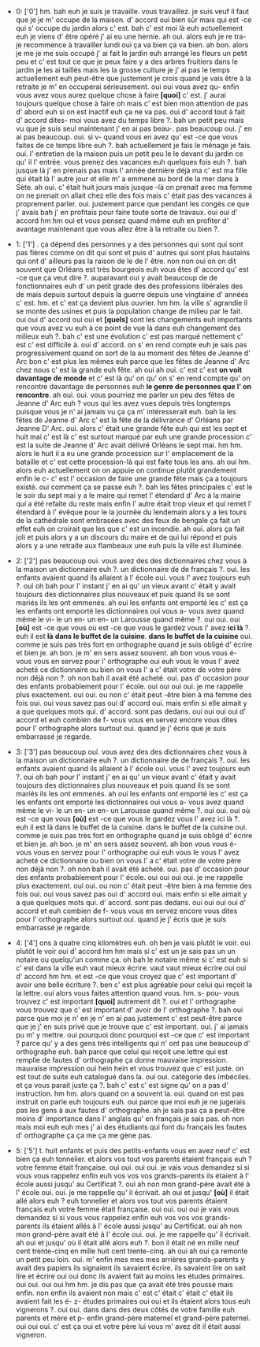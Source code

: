  * 0: ['0']
	hm.
	 bah euh je suis je travaille.
	 vous travaillez.
	 je suis veuf il faut que je je m' occupe de la maison.
	 d' accord oui bien sûr mais qui est -ce qui s' occupe du jardin alors c' est.
	 bah c' est moi là euh actuellement euh je viens d' être opéré j' ai eu une hernie.
	 ah oui.
	 alors euh je re tra- je recommence à travailler lundi oui ça va bien ça va bien.
	 ah bon.
	 alors je me je me suis occupé j' ai fait le jardin euh arrangé les fleurs un petit peu et c' est tout ce que je peux faire y a des arbres fruitiers dans le jardin je les ai taillés mais les la grosse culture je j' ai pas le temps actuellement euh peut-être que justement je crois quand je vais être à la retraite je m' en occuperai sérieusement.
	 oui oui vous avez qu- enfin vous avez vous aurez quelque chose à faire **[quoi]** c' est.
	 j' aurai toujours quelque chose à faire oh mais c' est bien mon attention de pas d' abord euh si on est inactif euh ça ne va pas.
	 oui d' accord tout à fait d' accord dites- moi vous avez du temps libre ?.
	 bah un petit peu mais vu que je suis seul maintenant j' en ai pas beau-.
	 pas beaucoup oui.
	 j' en ai pas beaucoup.
	 oui.
	 si v- quand vous en avez qu' est -ce que vous faites de ce temps libre euh ?.
	 bah actuellement je fais le ménage je fais.
	 oui.
	 l' entretien de la maison puis un petit peu le le devant du jardin ce qu' il l' entrée.
	 vous prenez des vacances euh quelques fois euh ?.
	 bah jusque là j' en prenais pas mais l' année dernière déjà ma c' est ma fille qui était là l' autre jour et elle m' a emmené au bord de la mer dans à Sète.
	 ah oui.
	 c' était huit jours mais jusque -là on prenait avec ma femme on ne prenait on allait chez elle des fois mais c' était pas des vacances à proprement parler.
	 oui.
	 justement parce que pendant les congés ce que j' avais bah j' en profitais pour faire toute sorte de travaux.
	 oui oui d' accord hm hm oui et vous pensez quand même euh en profiter d' avantage maintenant que vous allez être à la retraite ou bien ?.
	
 * 1: ['1']
	.
	 ça dépend des personnes y a des personnes qui sont qui sont pas fières comme on dit qui sont et puis d' autres qui sont plus hautains qui ont d' ailleurs pas la raison de le de l' être.
	 non non oui on on dit souvent que Orléans est très bourgeois euh vous êtes d' accord qu' est -ce que ça veut dire ?.
	 auparavant oui y avait beaucoup de de fonctionnaires euh d' un petit grade des des professions libérales des de mais depuis surtout depuis la guerre depuis une vingtaine d' années c' est.
	 hm.
	 et c' est ça devient plus ouvrier.
	 hm hm.
	 la ville s' agrandie il se monte des usines et puis la population change de milieu par le fait.
	 oui oui d' accord oui oui et **[quels]** sont les changements euh importants que vous avez vu euh à ce point de vue là dans euh changement des milieux euh ?.
	 bah c' est une évolution c' est pas marqué nettement c' est c' est difficile à.
	 oui d' accord.
	 on s' en rend compte euh je sais pas progressivement quand on sort de la au moment des fêtes de Jeanne d' Arc bon c' est plus les mêmes euh parce que les fêtes de Jeanne d' Arc chez nous c' est la grande euh fête.
	 ah oui ah oui.
	 c' est c' est **on voit davantage de monde** et c' est là qu' on qu' on s' en rend compte qu' on rencontre davantage de personnes euh **le genre de personnes que l' on rencontre**.
	 ah oui.
	 oui.
	 vous pourriez me parler un peu des fêtes de Jeanne d' Arc euh ? vous qui les avez vues depuis très longtemps puisque vous je n' ai jamais vu ça ça m' intéresserait euh.
	 bah la les fêtes de Jeanne d' Arc c' est la fête de la délivrance d' Orléans par Jeanne D' Arc.
	 oui.
	 alors c' était une grande fête euh qui est les sept et huit mai c' est là c' est surtout marqué par euh une grande procession c' est la suite de Jeanne d' Arc avait délivré Orléans le sept mai.
	 hm hm.
	 alors le huit il a eu une grande procession sur l' emplacement de la bataille et c' est cette procession-là qui est faite tous les ans.
	 ah oui hm.
	 alors euh actuellement on on appuie on continue plutôt grandement enfin le c- c' est l' occasion de faire une grande fête mais ça a toujours existé.
	 oui comment ça se passe euh ?.
	 bah les fêtes principales c' est le le soir du sept mai y a le maire qui remet l' étendard d' Arc à la mairie qui a été refaite du reste mais enfin l' autre était trop vieux et qui remet l' étendard à l' évêque pour le la journée du lendemain alors y a les tours de la cathédrale sont embrasées avec des feux de bengale ça fait un effet euh on croirait que les que c' est un incendie.
	 ah oui.
	 alors ça fait joli et puis alors y a un discours du maire et de qui lui répond et puis alors y a une retraite aux flambeaux une euh puis la ville est illuminée.
	
 * 2: ['2']
	 pas beaucoup oui.
	 vous avez des des dictionnaires chez vous à la maison un dictionnaire euh ?.
	 un dictionnaire de de français ?.
	 oui.
	 les enfants avaient quand ils allaient à l' école oui.
	 vous l' avez toujours euh ?.
	 oui oh bah pour l' instant j' en ai qu' un vieux avant c' était y avait toujours des dictionnaires plus nouveaux et puis quand ils se sont mariés ils les ont emmenés.
	 ah oui les enfants ont emporté les c' est ça les enfants ont emporté les dictionnaires oui vous a- vous avez quand même le vi- le un en- un en- un Larousse quand même ?.
	 oui oui.
	 oui **[où]** est -ce que vous où est -ce que vous le gardez vous l' avez **ici là** ?.
	 euh il est **là** **dans le buffet de la cuisine**.
	 **dans le buffet de la cuisine** oui.
	 comme je suis pas très fort en orthographe quand je suis obligé d' écrire et bien je.
	 ah bon.
	 je m' en sers assez souvent.
	 ah bon vous vous é- vous vous en servez pour l' orthographe oui euh vous le vous l' avez acheté ce dictionnaire ou bien on vous l' a c' était votre de votre père non déjà non ?.
	 oh non bah il avait été acheté.
	 oui.
	 pas d' occasion pour des enfants probablement pour l' école.
	 oui oui oui oui.
	 je me rappelle plus exactement.
	 oui oui.
	 ou non c' était peut -être bien à ma femme des fois oui.
	 oui vous savez pas oui d' accord oui.
	 mais enfin si elle aimait y a que quelques mots qui.
	 d' accord.
	 sont pas dedans.
	 oui oui oui oui d' accord et euh combien de f- vous vous en servez encore vous dites pour l' orthographe alors surtout oui.
	 quand je j' écris que je suis embarrassé je regarde.
	
 * 3: ['3']
	 pas beaucoup oui.
	 vous avez des des dictionnaires chez vous à la maison un dictionnaire euh ?.
	 un dictionnaire de de français ?.
	 oui.
	 les enfants avaient quand ils allaient à l' école oui.
	 vous l' avez toujours euh ?.
	 oui oh bah pour l' instant j' en ai qu' un vieux avant c' était y avait toujours des dictionnaires plus nouveaux et puis quand ils se sont mariés ils les ont emmenés.
	 ah oui les enfants ont emporté les c' est ça les enfants ont emporté les dictionnaires oui vous a- vous avez quand même le vi- le un en- un en- un Larousse quand même ?.
	 oui oui.
	 oui où est -ce que vous **[où]** est -ce que vous le gardez vous l' avez ici là ?.
	 euh il est là dans le buffet de la cuisine.
	 dans le buffet de la cuisine oui.
	 comme je suis pas très fort en orthographe quand je suis obligé d' écrire et bien je.
	 ah bon.
	 je m' en sers assez souvent.
	 ah bon vous vous é- vous vous en servez pour l' orthographe oui euh vous le vous l' avez acheté ce dictionnaire ou bien on vous l' a c' était votre de votre père non déjà non ?.
	 oh non bah il avait été acheté.
	 oui.
	 pas d' occasion pour des enfants probablement pour l' école.
	 oui oui oui oui.
	 je me rappelle plus exactement.
	 oui oui.
	 ou non c' était peut -être bien à ma femme des fois oui.
	 oui vous savez pas oui d' accord oui.
	 mais enfin si elle aimait y a que quelques mots qui.
	 d' accord.
	 sont pas dedans.
	 oui oui oui oui d' accord et euh combien de f- vous vous en servez encore vous dites pour l' orthographe alors surtout oui.
	 quand je j' écris que je suis embarrassé je regarde.
	
 * 4: ['4']
	ons à quatre cinq kilomètres euh.
	 oh ben je vais plutôt le voir.
	 oui plutôt le voir oui d' accord hm hm mais si c' est un je sais pas un un notaire ou quelqu'un comme ça.
	 oh bah le notaire même si c' est euh si c' est dans la ville euh vaut mieux écrire.
	 vaut vaut mieux écrire oui oui d' accord hm hm.
	 et est -ce que vous croyez que c' est important d' avoir une belle écriture ?.
	 ben c' est plus agréable pour celui qui reçoit la la lettre.
	 oui alors vous faites attention quand vous.
	 hm.
	 s- pou- vous trouvez c' est important **[quoi]** autrement dit ?.
	 oui et l' orthographe vous trouvez que c' est important d' avoir de l' orthographe ?.
	 bah oui parce que moi je n' en je n' en ai pas justement c' est peut-être parce que je j' en suis privé que je trouve que c' est important.
	 oui.
	 j' ai jamais pu m' y mettre.
	 oui pourquoi donc pourquoi est -ce que c' est important ? parce qu' y a des gens très intelligents qui n' ont pas une beaucoup d' orthographe euh.
	 bah parce que celui qui reçoit une lettre qui est remplie de fautes d' orthographe ça donne mauvaise impression.
	 mauvaise impression oui hein hein et vous trouvez que c' est juste.
	 on est tout de suite euh catalogué dans la.
	 oui oui.
	 catégorie des imbéciles.
	 et ça vous parait juste ça ?.
	 bah c' est c' est signe qu' on a pas d' instruction.
	 hm hm.
	 alors quand on a souvent la.
	 oui.
	 quand on est pas instruit on parle euh toujours euh.
	 oui parce que moi euh je ne jugerais pas les gens à aux fautes d' orthographe.
	 ah je sais pas ça a peut-être moins d' importance dans l' anglais qu' en français je sais pas.
	 oh non mais moi euh euh mes j' ai des étudiants qui font du français les fautes d' orthographe ça ça me ça me gène pas.
	
 * 5: ['5']
	t.
	 huit enfants et puis des petits-enfants vous en avez neuf c' est bien ça euh tonnelier.
	 et alors vos tout vos parents étaient français euh ? votre femme était française.
	 oui oui.
	 oui oui.
	 je vais vous demandez si si vous vous rappelez enfin euh vos vos vos grands-parents ils étaient à l' école aussi jusqu' au Certificat ?.
	 oui ah non mon grand-père avait été à l' école oui.
	 oui.
	 je me rappelle qu' il écrivait.
	 ah oui et jusqu' **[où]** il était allé alors euh ? euh tonnelier et alors vos tout vos parents étaient français euh votre femme était française.
	 oui oui.
	 oui oui je vais vous demandez si si vous vous rappelez enfin euh vos vos vos grands-parents ils étaient allés à l' école aussi jusqu' au Certificat.
	 oui ah non mon grand-père avait été à l' école oui.
	 oui.
	 je me rappelle qu' il écrivait.
	 ah oui et jusqu' où il était allé alors euh ?.
	 bon il était né en mille neuf cent trente-cinq en mille huit cent trente-cinq.
	 ah oui ah oui ça remonte un petit peu loin.
	 oui.
	 m' enfin mes mes mes arrières grands-parents y avait des papiers ils signaient ils savaient écrire.
	 ils savaient lire on sait lire et écrire oui oui donc ils avaient fait au moins les études primaires.
	 oui oui.
	 oui oui hm hm.
	 je dis pas que ça avait été très poussé mais enfin.
	 non enfin ils avaient non mais c' est c' était c' était c' était ils avaient fait les é- z- études primaires oui oui et ils étaient alors tous euh vignerons ?.
	 oui oui.
	 dans dans des deux côtés de votre famille euh parents et mère et p- enfin grand-père maternel et grand-père paternel.
	 oui oui oui.
	 c' est ça oui et votre père lui vous m' avez dit il était aussi vigneron.
	
